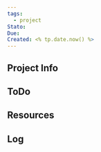 ```yaml
---
tags:
  - project
Stato: 
Due: 
Created: <% tp.date.now() %>
---
```


## Project Info


## ToDo



## Resources


## Log







